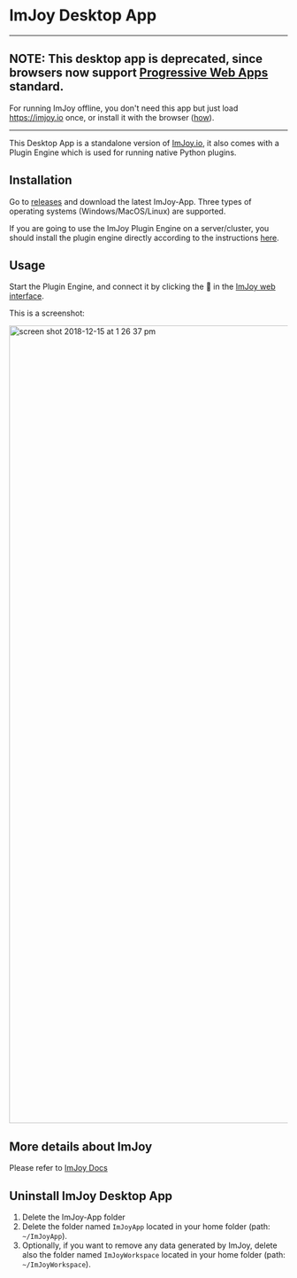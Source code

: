 # ImJoy Desktop App

------

## NOTE: This desktop app is deprecated, since browsers now support [Progressive Web Apps](https://en.wikipedia.org/wiki/Progressive_web_application) standard. 

For running ImJoy offline, you don't need this app but just load https://imjoy.io once, or install it with the browser ([how](https://www.howtogeek.com/fyi/how-to-install-progressive-web-apps-pwas-in-chrome/)).

------

This Desktop App is a standalone version of [ImJoy.io](https://imjoy.io), it also comes with a Plugin Engine which is used for running native Python plugins.

## Installation
Go to [releases](https://github.com/oeway/ImJoy-App/releases) and download the latest ImJoy-App. Three types of operating systems (Windows/MacOS/Linux) are supported.

If you are going to use the ImJoy Plugin Engine on a server/cluster, you should install the plugin engine directly according to the instructions [here](https://github.com/oeway/ImJoy-Engine).
## Usage

Start the Plugin Engine, and connect it by clicking the 🚀 in the [ImJoy web interface](https://imjoy.io/#/app).

This is a screenshot:

<img width="1440" alt="screen shot 2018-12-15 at 1 26 37 pm" src="https://user-images.githubusercontent.com/478667/50043003-18dbbd00-006d-11e9-89d9-b5e9a7bb6e2f.png">



## More details about ImJoy

Please refer to [ImJoy Docs](https://imjoy.io/docs)


## Uninstall ImJoy Desktop App

1. Delete the ImJoy-App folder
2. Delete the folder named `ImJoyApp` located in your home folder (path: `~/ImJoyApp`).
3. Optionally, if you want to remove any data generated by ImJoy, delete also the folder named `ImJoyWorkspace` located in your home folder (path: `~/ImJoyWorkspace`).
